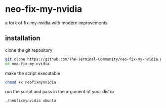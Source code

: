 # neo-fix-my-nvidia
a fork of fix-my-nvidia with modern improvements

## installation
clone the git repository

```bash
git clone https://github.com/The-Terminal-Community/neo-fix-my-nvidia.git
cd neo-fix-my-nvidia
```

make the script executable

```bash
chmod +x neofixmynvidia
```

run the script and pass in the argument of your distro

```bash
./neofixmynvidia ubuntu
```

